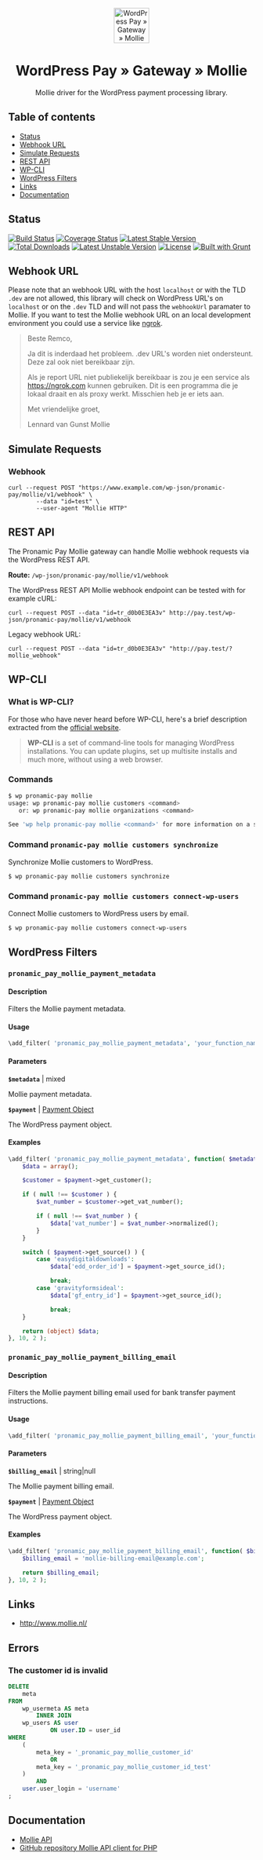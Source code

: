 <p align="center">
	<a href="https://www.wp-pay.org/">
		<img src="https://www.wp-pay.org/assets/pronamic-pay.svgo-min.svg" alt="WordPress Pay » Gateway » Mollie" width="72" height="72">
	</a>
</p>

<h1 align="center">WordPress Pay » Gateway » Mollie</h3>

<p align="center">
	Mollie driver for the WordPress payment processing library.
</p>

## Table of contents

- [Status](#status)
- [Webhook URL](#webhook-url)
- [Simulate Requests](#simulate-requests)
- [REST API](#rest-api)
- [WP-CLI](#wp-cli)
- [WordPress Filters](#wordpress-filters)
- [Links](#links)
- [Documentation](#documentation)

## Status

[![Build Status](https://travis-ci.org/wp-pay-gateways/mollie.svg?branch=develop)](https://travis-ci.org/wp-pay-gateways/mollie)
[![Coverage Status](https://coveralls.io/repos/wp-pay-gateways/mollie/badge.svg?branch=master&service=github)](https://coveralls.io/github/wp-pay-gateways/mollie?branch=master)
[![Latest Stable Version](https://poser.pugx.org/wp-pay-gateways/mollie/v/stable.svg)](https://packagist.org/packages/wp-pay-gateways/mollie)
[![Total Downloads](https://poser.pugx.org/wp-pay-gateways/mollie/downloads.svg)](https://packagist.org/packages/wp-pay-gateways/mollie)
[![Latest Unstable Version](https://poser.pugx.org/wp-pay-gateways/mollie/v/unstable.svg)](https://packagist.org/packages/wp-pay-gateways/mollie)
[![License](https://poser.pugx.org/wp-pay-gateways/mollie/license.svg)](https://packagist.org/packages/wp-pay-gateways/mollie)
[![Built with Grunt](http://cdn.gruntjs.com/builtwith.svg)](http://gruntjs.com/)


## Webhook URL

Please note that an webhook URL with the host `localhost` or with the TLD `.dev` are not allowed,
this library will check on WordPress URL's on `localhost` or on the `.dev` TLD and will not pass 
the `webhookUrl` paramater to Mollie. If you want to test the Mollie webhook URL on an local 
development environment you could use a service like [ngrok](https://ngrok.com/).

> Beste Remco,
> 
> Ja dit is inderdaad het probleem. .dev URL's worden niet ondersteunt. Deze zal ook niet bereikbaar zijn.
> 
> Als je report URL niet publiekelijk bereikbaar is zou je een service als https://ngrok.com kunnen gebruiken. Dit is een programma die je lokaal draait en als proxy werkt. Misschien heb je er iets aan.
> 
> Met vriendelijke groet,
> 
> Lennard van Gunst
> Mollie

## Simulate Requests

### Webhook

```
curl --request POST "https://www.example.com/wp-json/pronamic-pay/mollie/v1/webhook" \
        --data "id=test" \
        --user-agent "Mollie HTTP"
```

## REST API

The Pronamic Pay Mollie gateway can handle Mollie webhook requests via the WordPress REST API.

**Route:** `/wp-json/pronamic-pay/mollie/v1/webhook`

The WordPress REST API Mollie webhook endpoint can be tested with for example cURL:

```
curl --request POST --data "id=tr_d0b0E3EA3v" http://pay.test/wp-json/pronamic-pay/mollie/v1/webhook
```

Legacy webhook URL:

```
curl --request POST --data "id=tr_d0b0E3EA3v" "http://pay.test/?mollie_webhook"
```

## WP-CLI

### What is WP-CLI?

For those who have never heard before WP-CLI, here's a brief description extracted from the [official website](https://wp-cli.org/).

> **WP-CLI** is a set of command-line tools for managing WordPress installations. You can update plugins, set up multisite installs and much more, without using a web browser.

### Commands

```bash
$ wp pronamic-pay mollie
usage: wp pronamic-pay mollie customers <command>
   or: wp pronamic-pay mollie organizations <command>

See 'wp help pronamic-pay mollie <command>' for more information on a specific command.
```

### Command `pronamic-pay mollie customers synchronize`

Synchronize Mollie customers to WordPress.

```bash
$ wp pronamic-pay mollie customers synchronize
```

### Command `pronamic-pay mollie customers connect-wp-users`

Connect Mollie customers to WordPress users by email.

```bash
$ wp pronamic-pay mollie customers connect-wp-users
```

## WordPress Filters

### `pronamic_pay_mollie_payment_metadata`

#### Description

Filters the Mollie payment metadata.

#### Usage

```php
\add_filter( 'pronamic_pay_mollie_payment_metadata', 'your_function_name', 10, 2 );
```

#### Parameters

**`$metadata`** | mixed

Mollie payment metadata.

**`$payment`** | [Payment Object](https://github.com/wp-pay/core/blob/2.3.0/src/Payments/Payment.php)

The WordPress payment object.

#### Examples

```php
\add_filter( 'pronamic_pay_mollie_payment_metadata', function( $metadata, $payment ) {
	$data = array();

	$customer = $payment->get_customer();

	if ( null !== $customer ) {
		$vat_number = $customer->get_vat_number();

		if ( null !== $vat_number ) {
			$data['vat_number'] = $vat_number->normalized();
		}
	}

	switch ( $payment->get_source() ) {
		case 'easydigitaldownloads':
			$data['edd_order_id'] = $payment->get_source_id();

			break;
		case 'gravityformsideal':
			$data['gf_entry_id'] = $payment->get_source_id();

			break;
	}

	return (object) $data;
}, 10, 2 );
```

### `pronamic_pay_mollie_payment_billing_email`

#### Description

Filters the Mollie payment billing email used for bank transfer payment instructions.

#### Usage

```php
\add_filter( 'pronamic_pay_mollie_payment_billing_email', 'your_function_name', 10, 2 );
```

#### Parameters

**`$billing_email`** | string|null

The Mollie payment billing email.

**`$payment`** | [Payment Object](https://github.com/wp-pay/core/blob/2.3.0/src/Payments/Payment.php)

The WordPress payment object.

#### Examples

```php
\add_filter( 'pronamic_pay_mollie_payment_billing_email', function( $billing_email, $payment ) {
	$billing_email = 'mollie-billing-email@example.com';

	return $billing_email;
}, 10, 2 );
```

## Links

*	http://www.mollie.nl/


## Errors

### The customer id is invalid

```sql
DELETE
	meta
FROM
	wp_usermeta AS meta
		INNER JOIN
	wp_users AS user
			ON user.ID = user_id
WHERE
	(
		meta_key = '_pronamic_pay_mollie_customer_id'
			OR
		meta_key = '_pronamic_pay_mollie_customer_id_test'
	)
		AND
	user.user_login = 'username'
;
```

## Documentation

*	[Mollie API](https://www.mollie.nl/files/documentatie/payments-api.html)
*	[GitHub repository Mollie API client for PHP](https://github.com/mollie/mollie-api-php)
